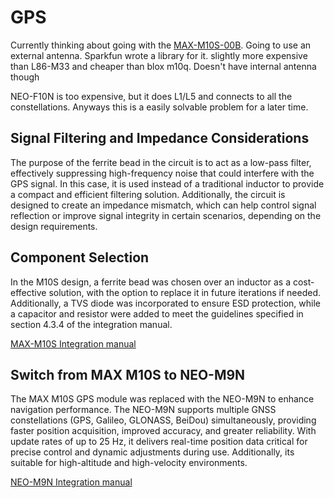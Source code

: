 # GPS 

Currently thinking about going with the [MAX-M10S-00B](https://www.digikey.com/en/products/detail/u-blox/MAX-M10S-00B/15712906). Going to use an external antenna. Sparkfun wrote a library for it. slightly more expensive than L86-M33 and cheaper than blox m10q. Doesn't have internal antenna though

NEO-F10N is too expensive, but it does L1/L5 and connects to all the constellations. Anyways this is a easily solvable problem for a later time.

## Signal Filtering and Impedance Considerations 

The purpose of the ferrite bead in the circuit is to act as a low-pass filter, effectively suppressing high-frequency noise that could interfere with the GPS signal. In this case, it is used instead of a traditional inductor to provide a compact and efficient filtering solution. Additionally, the circuit is designed to create an impedance mismatch, which can help control signal reflection or improve signal integrity in certain scenarios, depending on the design requirements.

## Component Selection

In the M10S design, a ferrite bead was chosen over an inductor as a cost-effective solution, with the option to replace it in future iterations if needed. Additionally, a TVS diode was incorporated to ensure ESD protection, while a capacitor and resistor were added to meet the guidelines specified in section 4.3.4 of the integration manual.

[MAX-M10S Integration manual](https://content.u-blox.com/sites/default/files/MAX-M10S_IntegrationManual_UBX-20053088.pdf)

## Switch from MAX M10S to NEO-M9N

The MAX M10S GPS module was replaced with the NEO-M9N to enhance navigation performance. The NEO-M9N supports multiple GNSS constellations (GPS, Galileo, GLONASS, BeiDou) simultaneously, providing faster position acquisition, improved accuracy, and greater reliability. With update rates of up to 25 Hz, it delivers real-time position data critical for precise control and dynamic adjustments during use. Additionally, its suitable for high-altitude and high-velocity environments.

[NEO-M9N Integration manual](https://content.u-blox.com/sites/default/files/NEO-M9N_Integrationmanual_UBX-19014286.pdf)
